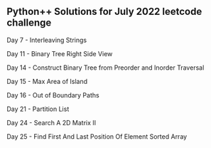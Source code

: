 ## Python++ Solutions for July 2022 leetcode challenge

Day 7 - Interleaving Strings

Day 11 - Binary Tree Right Side View

Day 14 - Construct Binary Tree from Preorder and Inorder Traversal

Day 15 - Max Area of Island

Day 16 - Out of Boundary Paths

Day 21 - Partition List

Day 24 - Search A 2D Matrix II

Day 25 - Find First And Last Position Of Element Sorted Array
